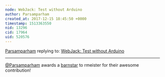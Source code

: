 ```yaml
---
node: WebJack: Test without Arduino
author: Parsamparham
created_at: 2017-12-15 18:45:50 +0000
timestamp: 1513363550
nid: 13296
cid: 17964
uid: 520576
---
```




[Parsamparham](../profile/Parsamparham) replying to: [WebJack: Test without Arduino](../notes/rmeister/07-18-2016/webjack-test-without-arduino)

----
[@Parsamparham](/profile/Parsamparham) awards a <a href="//publiclab.org/wiki/barnstars">barnstar</a> to rmeister for their awesome contribution!